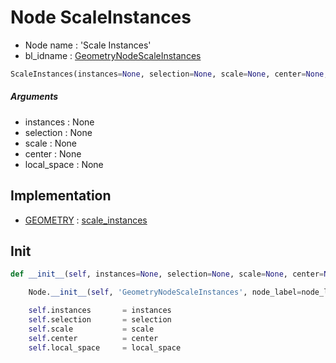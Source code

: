 # Node ScaleInstances

- Node name : 'Scale Instances'
- bl_idname : [GeometryNodeScaleInstances](https://docs.blender.org/api/current/bpy.types.GeometryNodeScaleInstances.html)


``` python
ScaleInstances(instances=None, selection=None, scale=None, center=None, local_space=None, node_label=None, node_color=None)
```
##### Arguments

- instances : None
- selection : None
- scale : None
- center : None
- local_space : None

## Implementation

- [GEOMETRY](/docs/GeoNodes/socket_GEOMETRY.md) : [scale_instances](/docs/GeoNodes/socket_GEOMETRY.md#scale_instances)

## Init

``` python
def __init__(self, instances=None, selection=None, scale=None, center=None, local_space=None, node_label=None, node_color=None):

    Node.__init__(self, 'GeometryNodeScaleInstances', node_label=node_label, node_color=node_color)

    self.instances       = instances
    self.selection       = selection
    self.scale           = scale
    self.center          = center
    self.local_space     = local_space
```

